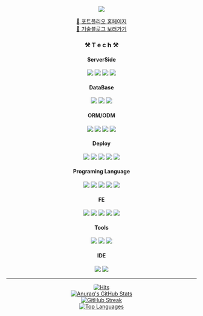 <p align="center">
  <img src="https://capsule-render.vercel.app/api?type=waving&color=gradient&height=300&section=header&text=SEEUN%20KIM🎨&fontSize=90">
</p>

<div align="center">
  <a href="https://seeun0210portfolio.vercel.app/">
    🔗 포트폴리오 홈페이지
  </a>
  <br>
  <a href="https://seeun0210.tistory.com/">
    🔗 기술블로그 보러가기
  </a>

  <h3> ⚒️ T e c h ⚒️ </h3> 

  <h4>ServerSide</h4>
  <img src="https://img.shields.io/badge/Node.js-339933?style=flat&logo=Node.js&logoColor=white">
  <img src="https://img.shields.io/badge/Express.js-404D59?style=flat&logo=Express&logoColor=white">
  <img src="https://img.shields.io/badge/spring-6DB33F?style=flat&logo=spring&logoColor=white">
  <img src="https://img.shields.io/badge/NestJS-E0234E?style=flat&logo=NestJS&logoColor=white"> <!-- NestJS 추가 -->
  <h4>DataBase</h4>
  <img src="https://img.shields.io/badge/MySQL-00000F?style=flat&logo=mysql&logoColor=white">
  <img src="https://img.shields.io/badge/MongoDB-4EA94B?style=flat&logo=mongodb&logoColor=white">
  <img src="https://img.shields.io/badge/PostgreSQL-336791?style=flat&logo=postgresql&logoColor=white"> <!-- PostgreSQL 추가 -->
  <h4>ORM/ODM</h4>
  <img src="https://img.shields.io/badge/Sequelize-52B0E7?style=flat&logo=sequelize&logoColor=white">
  <img src="https://img.shields.io/badge/JPA-007396?style=flat&logo=Java&logoColor=white">
  <img src="https://img.shields.io/badge/Mongoose-47A248?style=flat&logo=mongoose&logoColor=white">
  <img src="https://img.shields.io/badge/TypeORM-376E9B?style=flat&logo=TypeORM&logoColor=white"> <!-- TypeORM 추가 -->
  <h4>Deploy</h4>
  <img src="https://img.shields.io/badge/Docker-2496ED?style=flat&logo=Docker&logoColor=white">
  <img src="https://img.shields.io/badge/AWS%20EC2-232F3E?style=flat&logo=Amazon%20AWS&logoColor=white">
  <img src="https://img.shields.io/badge/Lightsail-00749E?style=flat&logo=Amazon%20AWS&logoColor=white">
  <img src="https://img.shields.io/badge/AWS%20ECS-232F3E?style=flat&logo=Amazon%20AWS&logoColor=white">
  <img src="https://img.shields.io/badge/S3%20Bucket-569A31?style=flat&logo=Amazon%20S3&logoColor=white">
  <h4>Programing Language</h4>
  <img src="https://img.shields.io/badge/JavaScript-F7DF1E?style=flat&logo=JavaScript&logoColor=black">
  <img src="https://img.shields.io/badge/Java-804000?style=flat&logo=OpenJDK&logoColor=white"/>
  <img src="https://img.shields.io/badge/TypeScript-007ACC?style=flat&logo=typescript&logoColor=white">
  <img src="https://img.shields.io/badge/C-A8B9CC?style=flat&logo=C&logoColor=black">
  <img src="https://img.shields.io/badge/Python-3776AB?style=flat&logo=Python&logoColor=white">
  <h4>FE</h4>
  <img src="https://img.shields.io/badge/HTML5-E34F26?style=flat&logo=HTML5&logoColor=white">
  <img src="https://img.shields.io/badge/CSS-1572B6?style=flat&logo=CSS3&logoColor=white">
  <img src="https://img.shields.io/badge/React-61DAFB?style=flat&logo=React&logoColor=white">
  <img src="https://img.shields.io/badge/Next.js-000000?style=flat&logo=Next.js&logoColor=white">
  <img src="https://img.shields.io/badge/Tailwind_CSS-38B2AC?style=flat&logo=Tailwind%20CSS&logoColor=white">
  <h4>Tools</h4>
  <img src="https://img.shields.io/badge/Postman-FF6C37?style=flat&logo=Postman&logoColor=white">
  <img src="https://img.shields.io/badge/DBeaver-000000?style=flat&logo=DBeaver&logoColor=white">
  <img src="https://img.shields.io/badge/Notion-000000?style=flat&logo=Notion&logoColor=white">
  <h4>IDE</h4>
<img src="https://img.shields.io/badge/Visual_Studio_Code-007ACC?style=flat&logo=Visual%20Studio%20Code&logoColor=white">
<img src="https://img.shields.io/badge/IntelliJ_IDEA-000000?style=flat&logo=IntelliJ%20IDEA&logoColor=white">



<hr>

  
<!-- Hits -->
<a href="https://hits.seeyoufarm.com">
    <img src="https://hits.seeyoufarm.com/api/count/incr/badge.svg?url=https%3A%2F%2Fgithub.com%2Fseeun0210%2Fhit-counter&count_bg=%2379C83D&title_bg=%23555555&icon=&icon_color=%23E7E7E7&title=hits&edge_flat=false" 
    alt="Hits" 
    style="border-radius: 4px;"
    >
</a>

<br>
<!-- GitHub Stats -->
<a href="https://github.com/anuraghazra/github-readme-stats">
  <img src="https://github-readme-stats.vercel.app/api?username=seeun0210" alt="Anurag's GitHub Stats">
</a>
<br>

<!-- GitHub Streak -->
<a href="https://git.io/streak-stats">
  <img src="https://streak-stats.demolab.com?user=seeun0210&hide_border=true" alt="GitHub Streak">
</a>
<br>
<!-- Top Languages -->
<a href="https://github.com/anuraghazra/github-readme-stats">
  <img src="https://github-readme-stats.vercel.app/api/top-langs/?username=seeun0210&layout=compact&theme=Most%20Used%20Languages&langs_count=6" alt="Top Languages">
</a>

</div>
